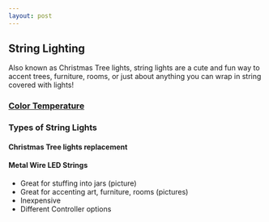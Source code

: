 ```yaml
---
layout: post
---
```



## String Lighting

Also known as Christmas Tree lights, string lights are a cute and fun way to accent trees, furniture, rooms, or just about anything you can wrap in string covered with lights! 

### [Color Temperature](/led/2017/02/color-temperature)


### Types of String Lights

#### Christmas Tree lights replacement



#### Metal Wire LED Strings

+ Great for stuffing into jars (picture)
+ Great for accenting art, furniture, rooms (pictures)
+ Inexpensive
+ Different Controller options

